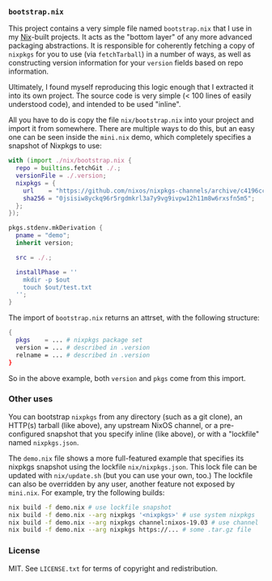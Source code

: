 ### `bootstrap.nix`

This project contains a very simple file named `bootstrap.nix` that I use in my
[Nix](https://nixos.org)-built projects. It acts as the "bottom layer" of any
more advanced packaging abstractions. It is responsible for coherently fetching
a copy of `nixpkgs` for you to use (via `fetchTarball`) in a number of ways, as
well as constructing version information for your `version` fields based on
repo information.

Ultimately, I found myself reproducing this logic enough that I extracted it
into its own project. The source code is very simple (< 100 lines of easily
understood code), and intended to be used "inline".

All you have to do is copy the file `nix/bootstrap.nix` into your project and
import it from somewhere. There are multiple ways to do this, but an easy one
can be seen inside the `mini.nix` demo, which completely specifies a snapshot
of Nixpkgs to use:

```nix
with (import ./nix/bootstrap.nix {
  repo = builtins.fetchGit ./.;
  versionFile = ./.version;
  nixpkgs = {
    url    = "https://github.com/nixos/nixpkgs-channels/archive/c4196cca9acd1c51f62baf10fcbe34373e330bb3.tar.gz";
    sha256 = "0jsisiw8yckq96r5rgdmkrl3a7y9vg9ivpw12h11m8w6rxsfn5m5";
  };
});

pkgs.stdenv.mkDerivation {
  pname = "demo";
  inherit version;

  src = ./.;

  installPhase = ''
    mkdir -p $out
    touch $out/test.txt
  '';
}
```

The import of `bootstrap.nix` returns an attrset, with the following structure:

```nix
{
  pkgs    = ... # nixpkgs package set
  version = ... # described in .version
  relname = ... # described in .version
}
```

So in the above example, both `version` and `pkgs` come from this import.

### Other uses

You can bootstrap `nixpkgs` from any directory (such as a git clone), an
HTTP(s) tarball (like above), any upstream NixOS channel, or a pre-configured
snapshot that you specify inline (like above), or with a "lockfile" named
`nixpkgs.json`.

The `demo.nix` file shows a more full-featured example that specifies its
nixpkgs snapshot using the lockfile `nix/nixpkgs.json`. This lock file can be
updated with `nix/update.sh` (but you can use your own, too.) The lockfile can
also be overridden by any user, another feature not exposed by `mini.nix`. For
example, try the following builds:

```bash
nix build -f demo.nix # use lockfile snapshot
nix build -f demo.nix --arg nixpkgs '<nixpkgs>' # use system nixpkgs
nix build -f demo.nix --arg nixpkgs channel:nixos-19.03 # use channel
nix build -f demo.nix --arg nixpkgs https://... # some .tar.gz file
```

### License

MIT. See `LICENSE.txt` for terms of copyright and redistribution.
